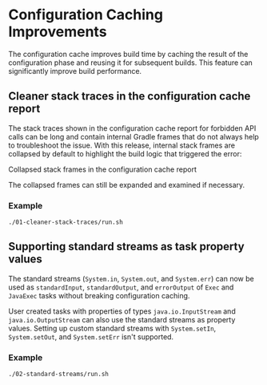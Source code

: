 # Configuration Caching Improvements

The configuration cache improves build time by caching the result of the configuration phase and reusing it for subsequent builds. This feature can significantly improve build performance.

## Cleaner stack traces in the configuration cache report

The stack traces shown in the configuration cache report for forbidden API calls can be long and contain internal Gradle frames that do not always help to troubleshoot the issue. With this release, internal stack frames are collapsed by default to highlight the build logic that triggered the error:

Collapsed stack frames in the configuration cache report

The collapsed frames can still be expanded and examined if necessary.

### Example

```shell
./01-cleaner-stack-traces/run.sh
```

## Supporting standard streams as task property values

The standard streams (`System.in`, `System.out`, and `System.err`) can now be used as `standardInput`, `standardOutput`, and `errorOutput` of `Exec` and `JavaExec` tasks without breaking configuration caching.

User created tasks with properties of types `java.io.InputStream` and `java.io.OutputStream` can also use the standard streams as property values. Setting up custom standard streams with `System.setIn`, `System.setOut`, and `System.setErr` isn't supported.

### Example

```shell
./02-standard-streams/run.sh
```

